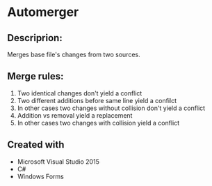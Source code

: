 # Automerger
## Descriprion:
Merges base file's changes from two sources.
## Merge rules:
1. Two identical changes don't yield a conflict
2. Two different additions before same line yield a confilct
3. In other cases two changes without collision don't yield a conflict
4. Addition vs removal yield a replacement
5. In other cases two changes with collision yield a conflict

## Created with
* Microsoft Visual Studio 2015
* C#
* Windows Forms
